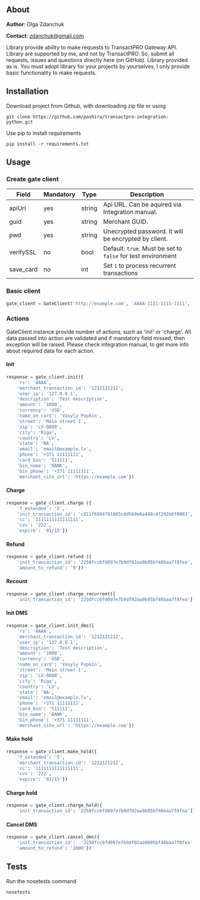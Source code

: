 ## About


**Author**: Olga Zdanchuk

**Contact**: zdanchuk@gmail.com


Library provide ability to make requests to TransactPRO Gateway API.
Library are supported by me, and not by TransactPRO. So, submit all requests, issues and questions directly here (on GitHub). Library provided as is.
You must adopt library for your projects by yourselves, I only provide basic functionality to make requests.

## Installation

Download project from Github, with downloading zip file or using
```
git clone https://github.com/pashira/transactpro-integration-python.git
```

Use pip to install requirements
```
pip install -r requirements.txt
```

## Usage
### Create gate client
| Field     | Mandatory | Type   | Description                                                          |
|-----------|-----------|--------|----------------------------------------------------------------------|
| apiUrl    | yes       | string | Api URL. Can be aquired via Integration manual.                      |
| guid      | yes       | string | Merchant GUID.                                                       |
| pwd       | yes       | string | Unecrypted password. It will be encrypted by client.                 |
| verifySSL | no        | bool   | Default: ```true```. Must be set to ```false``` for test environment |
| save_card | no        | int    | Set ```1``` to process recurrent transactions                        |

### Basic client
```python
gate_client = GateClient('http://example.com', 'AAAA-1111-1111-1111', 'mypass')
```

### Actions
GateClient instance provide number of actions, such as 'init' or 'charge'.
All data passed into action are validated and if mandatory field missed, then exception will be raised.
Please check integration manual, to get more info about required data for each action.

#### Init
```python
response = gate_client.init({
    'rs': 'AAAA',
    'merchant_transaction_id': '1212121212',
    'user_ip': '127.0.0.1',
    'description': 'Test description',
    'amount': '1000',
    'currency': 'USD',
    'name_on_card': 'Vasyly Pupkin',
    'street': 'Main street 1',
    'zip': 'LV-0000',
    'city': 'Riga',
    'country': 'LV',
    'state': 'NA',
    'email': 'email@example.lv',
    'phone': '+371 11111111',
    'card_bin': '511111',
    'bin_name': 'BANK',
    'bin_phone': '+371 11111111',
    'merchant_site_url': 'https://example.com'})
```

#### Charge
```python
response = gate_client.charge ({
    'f_extended': '5',
    'init_transaction_id': 'c811f6504791085cdd569e6a440c4f292b0f0003',
    'cc': '1111111111111111',
    'cvv': '222',
    'expire': '01/15'})
```

#### Refund
```python
response = gate_client.refund ({
    'init_transaction_id': '2250fcc6fd097e7b9df02aa9b95bf46baa7f8fea',
    'amount_to_refund': '9'})
```

#### Recount
```python
response = gate_client.charge_recurrent({
    'init_transaction_id': '2250fcc6fd097e7b9df02aa9b95bf46baa7f8fea'})
```

#### Init DMS
```python
response = gate_client.init_dms({
    'rs': 'AAAA',
    'merchant_transaction_id': '1212121212',
    'user_ip': '127.0.0.1',
    'description': 'Test description',
    'amount': '1000',
    'currency': 'USD',
    'name_on_card': 'Vasyly Pupkin',
    'street': 'Main street 1',
    'zip': 'LV-0000',
    'city': 'Riga',
    'country': 'LV',
    'state': 'NA',
    'email': 'email@example.lv',
    'phone': '+371 11111111',
    'card_bin': '511111',
    'bin_name': 'BANK',
    'bin_phone': '+371 11111111',
    'merchant_site_url': 'https://example.com'})
```

#### Make hold
```python
response = gate_client.make_hold({
    'f_extended': '5',
    'merchant_transaction_id': '1212121212',
    'cc': '1111111111111111',
    'cvv': '222',
    'expire': '01/15'})
```

#### Charge hold
```python
response = gate_client.charge_hold({
    'init_transaction_id': '2250fcc6fd097e7b9df02aa9b95bf46baa7f8fea']})
```

#### Cancel DMS
```python
response = gate_client.cancel_dms({
    'init_transaction_id':  '2250fcc6fd097e7b9df02aa9b95bf46baa7f8fea',
    'amount_to_refund': '1000'})
```

## Tests

Run the nosetests command
```
nosetests
```